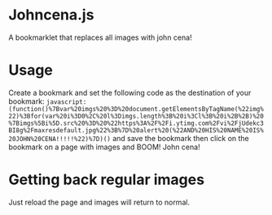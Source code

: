 # Johncena.js
A bookmarklet that replaces all images with john cena!

# Usage
Create a bookmark and set the following code as the destination of your bookmark: `javascript:(function()%7Bvar%20imgs%20%3D%20document.getElementsByTagName(%22img%22)%3Bfor(var%20i%3D0%2C%20l%3Dimgs.length%3B%20i%3Cl%3B%20i%2B%2B)%20%7Bimgs%5Bi%5D.src%20%3D%20%22https%3A%2F%2Fi.ytimg.com%2Fvi%2FjUdekc3BI8g%2Fmaxresdefault.jpg%22%3B%7D%20alert%20(%22AND%20HIS%20NAME%20IS%20JOHN%20CENA!!!!!%22)%7D)()` and save the bookmark then click on the bookmark on a page with images and BOOM! John cena!

# Getting back regular images
Just reload the page and images will return to normal.
